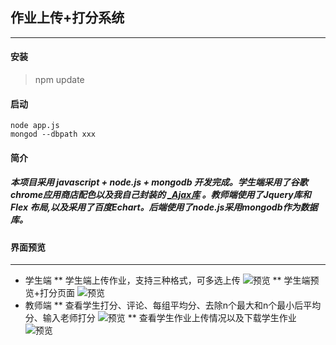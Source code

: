 ## 作业上传+打分系统
---
#### 安装
> npm update
#### 启动
```
node app.js
mongod --dbpath xxx
```
#### 简介
##### 本项目采用 *javascript* + *node.js* + *mongodb* 开发完成。学生端采用了谷歌chrome应用商店配色以及我自己封装的 [_Ajax库](https://github.com/GaryChangCN/_Ajax) 。教师端使用了Jquery库和 **Flex** 布局,以及采用了百度*Echart*。后端使用了node.js采用mongodb作为数据库。
#### 界面预览

---
* 学生端
** 学生端上传作业，支持三种格式，可多选上传 ![预览](http://7xw4hd.com1.z0.glb.clouddn.com/1.png)
** 学生端预览+打分页面 ![预览](http://7xw4hd.com1.z0.glb.clouddn.com/2.png)
* 教师端
** 查看学生打分、评论、每组平均分、去除n个最大和n个最小后平均分、输入老师打分 ![预览](http://7xw4hd.com1.z0.glb.clouddn.com/3.png)
** 查看学生作业上传情况以及下载学生作业 ![预览](http://7xw4hd.com1.z0.glb.clouddn.com/4.png)
